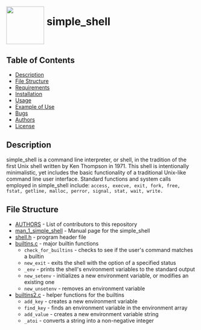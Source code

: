 # <a href="url"><img src="https://cdn3.iconfinder.com/data/icons/egg/500/Egg_food_cracked_whipped-512.png" align="middle" width="100" height="100"></a> simple_shell


## Table of Contents
* [Description](#description)
* [File Structure](#file-structure)
* [Requirements](#requirements)
* [Installation](#installation)
* [Usage](#usage)
* [Example of Use](#example-of-use)
* [Bugs](#bugs)
* [Authors](#authors)
* [License](#license)

## Description
simple_shell is a command line interpreter, or shell, in the tradition of the first Unix shell written by Ken Thompson in 1971. This shell is intentionally minimalistic, yet includes the basic functionality of a traditional Unix-like command line user interface. 
Standard functions and system calls employed in simple_shell include:
   `access, execve, exit, fork, free, fstat, getline, malloc, perror, signal, stat, wait, write.`

## File Structure
* [AUTHORS](AUTHORS) - List of contributors to this repository
* [man_1_simple_shell](man_1_simple_shell) - Manual page for the simple_shell
* [shell.h](shell.h) - program header file
* [builtins.c](builtins.c) - major builtin functions
  * `check_for_builtins` - checks to see if the user's command matches a builtin
  * `new_exit` - exits the shell with the option of a specified status
  * `_env` - prints the shell's environment variables to the standard output
  * `new_setenv` - initializes a new environment variable, or modifies an existing one
  * `new_unsetenv` - removes an environment variable
* [builtins2.c](builtins2.c) - helper functions for the builtins
  * `add_key` - creates a new environment variable
  * `find_key` - finds an environment variable in the environment array
  * `add_value` - creates a new environment variable string
  * `_atoi` - converts a string into a non-negative integer
